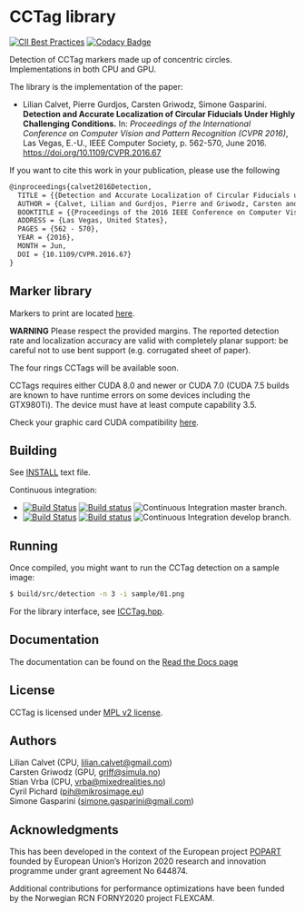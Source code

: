 CCTag library
===================
[![CII Best Practices](https://bestpractices.coreinfrastructure.org/projects/3989/badge)](https://bestpractices.coreinfrastructure.org/projects/3989) [![Codacy Badge](https://app.codacy.com/project/badge/Grade/a99505cea4bd4cd195b9b65b6114ee90)](https://www.codacy.com/manual/alicevision/CCTag?utm_source=github.com&amp;utm_medium=referral&amp;utm_content=alicevision/CCTag&amp;utm_campaign=Badge_Grade)

Detection of CCTag markers made up of concentric circles. Implementations in both CPU and GPU.

The library is the implementation of the paper: 

* Lilian Calvet, Pierre Gurdjos, Carsten Griwodz, Simone Gasparini. **Detection and Accurate Localization of Circular Fiducials Under Highly Challenging Conditions.** In: *Proceedings of the International Conference on Computer Vision and Pattern Recognition (CVPR 2016)*, Las Vegas, E.-U., IEEE Computer Society, p. 562-570, June 2016.  https://doi.org/10.1109/CVPR.2016.67 

If you want to cite this work in your publication, please use the following 

```latex
@inproceedings{calvet2016Detection,
  TITLE = {{Detection and Accurate Localization of Circular Fiducials under Highly Challenging Conditions}},
  AUTHOR = {Calvet, Lilian and Gurdjos, Pierre and Griwodz, Carsten and Gasparini, Simone},
  BOOKTITLE = {{Proceedings of the 2016 IEEE Conference on Computer Vision and Pattern Recognition (CVPR)}},
  ADDRESS = {Las Vegas, United States},
  PAGES = {562 - 570},
  YEAR = {2016},
  MONTH = Jun,
  DOI = {10.1109/CVPR.2016.67}
}
```

Marker library
---------

Markers to print are located [here](markersToPrint).

**WARNING**
Please respect the provided margins. The reported detection rate and localization accuracy are valid with completely planar support: be careful not to use bent support (e.g. corrugated sheet of paper).

The four rings CCTags will be available soon.

CCTags requires either CUDA 8.0 and newer or CUDA 7.0 (CUDA 7.5 builds are known to have runtime errors on some devices including the GTX980Ti). The device must have at least compute capability 3.5.

Check your graphic card CUDA compatibility [here](https://github.com/tpruvot/ccminer/wiki/Compatibility).

Building
--------

See [INSTALL](INSTALL.md) text file.

Continuous integration:
 - [![Build Status](https://travis-ci.org/alicevision/CCTag.svg?branch=master)](https://travis-ci.org/alicevision/CCTag) [![Build status](https://ci.appveyor.com/api/projects/status/909b01qlixwslvmf?svg=true)](https://ci.appveyor.com/project/AliceVision/cctag) ![Continuous Integration](https://github.com/alicevision/CCTag/workflows/Continuous%20Integration/badge.svg?branch=master) master branch.
 - [![Build Status](https://travis-ci.org/alicevision/CCTag.svg?branch=develop)](https://travis-ci.org/alicevision/CCTag) [![Build status](https://ci.appveyor.com/api/projects/status/909b01qlixwslvmf/branch/develop?svg=true)](https://ci.appveyor.com/project/AliceVision/cctag/branch/develop) ![Continuous Integration](https://github.com/alicevision/CCTag/workflows/Continuous%20Integration/badge.svg?branch=develop) develop branch.

Running
-------

Once compiled, you might want to run the CCTag detection on a sample image:

```bash
$ build/src/detection -n 3 -i sample/01.png
```
For the library interface, see [ICCTag.hpp](src/cctag/ICCTag.hpp).

Documentation
-------------

The documentation can be found on the [Read the Docs page](https://cctag.readthedocs.io/en/doc-first/index.html)


License
-------

CCTag is licensed under [MPL v2 license](COPYING.md).

Authors
-------

Lilian Calvet (CPU, lilian.calvet@gmail.com)  
Carsten Griwodz (GPU, griff@simula.no)  
Stian Vrba (CPU, vrba@mixedrealities.no)  
Cyril Pichard (pih@mikrosimage.eu)  
Simone Gasparini (simone.gasparini@gmail.com)

Acknowledgments
---------

This has been developed in the context of the European project [POPART](https://alicevision.org/popart/) founded by European Union’s Horizon 2020 research and innovation programme under grant agreement No 644874.

Additional contributions for performance optimizations have been funded by the Norwegian RCN FORNY2020 project FLEXCAM.
